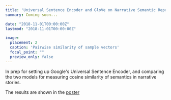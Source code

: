 ```yaml
---
title: 'Universal Sentence Encoder and GloVe on Narrative Semantic Representation'
summary: Coming soon...

date: "2018-11-01T00:00:00Z"
lastmod: "2018-11-01T00:00:00Z"

image:
  placement: 2
  caption: 'Pairwise similarity of sample vectors'
  focal_point: ""
  preview_only: false
---
```

In prep for setting up Google's Universal Sentence Encoder, and comparing the two models for measuring cosine similarity of semantics in narrative stories.

The results are shown in the [poster](/#posters)
